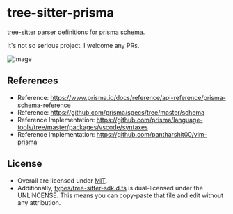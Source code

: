 # tree-sitter-prisma

[tree-sitter](https://github.com/tree-sitter/tree-sitter) parser definitions for [prisma](https://github.com/prisma/prisma) schema.

It's not so serious project. I welcome any PRs.

![image](https://user-images.githubusercontent.com/29811106/103451981-f24d5500-4d0d-11eb-8be4-78d79309c87f.png)

## References

- Reference: https://www.prisma.io/docs/reference/api-reference/prisma-schema-reference
- Reference: https://github.com/prisma/specs/tree/master/schema
- Reference Implementation: https://github.com/prisma/language-tools/tree/master/packages/vscode/syntaxes
- Reference Implementation: https://github.com/pantharshit00/vim-prisma

## License

- Overall are licensed under [MIT](./LICENSE).
- Additionally, [types/tree-sitter-sdk.d.ts](./types/tree-sitter-sdk.d.ts) is dual-licensed under the UNLINCENSE. This means you can copy-paste that file and edit without any attribution.
